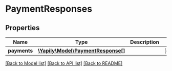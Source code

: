 # PaymentResponses

## Properties
Name | Type | Description | Notes
------------ | ------------- | ------------- | -------------
**payments** | [**\Yapily\Model\PaymentResponse[]**](PaymentResponse.md) |  | [optional] 

[[Back to Model list]](../README.md#documentation-for-models) [[Back to API list]](../README.md#documentation-for-api-endpoints) [[Back to README]](../README.md)


